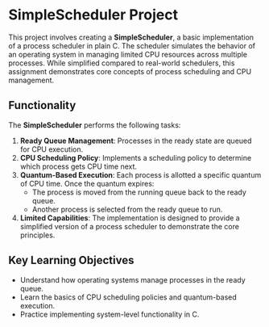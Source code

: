 # SimpleScheduler Project

This project involves creating a **SimpleScheduler**, a basic implementation of a process scheduler in plain C. The scheduler simulates the behavior of an operating system in managing limited CPU resources across multiple processes. While simplified compared to real-world schedulers, this assignment demonstrates core concepts of process scheduling and CPU management.

## Functionality

The **SimpleScheduler** performs the following tasks:

1. **Ready Queue Management**: Processes in the ready state are queued for CPU execution.
2. **CPU Scheduling Policy**: Implements a scheduling policy to determine which process gets CPU time next.
3. **Quantum-Based Execution**: Each process is allotted a specific quantum of CPU time. Once the quantum expires:
   - The process is moved from the running queue back to the ready queue.
   - Another process is selected from the ready queue to run.
4. **Limited Capabilities**: The implementation is designed to provide a simplified version of a process scheduler to demonstrate the core principles.

## Key Learning Objectives

- Understand how operating systems manage processes in the ready queue.
- Learn the basics of CPU scheduling policies and quantum-based execution.
- Practice implementing system-level functionality in C.
